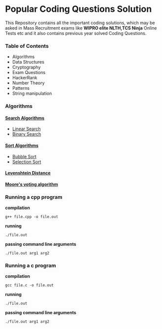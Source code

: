 # Popular Coding Questions Solution

This Repository contains all the important coding solutions, which may be asked in Mass Recruitment exams like <b>WIPRO elite NLTH,TCS Ninja</b> Online Tests etc and it also contains previous year solved Coding Questions.


### Table of Contents

- Algorithms
- Data Structures
- Cryptography
- Exam Questions
- HackerRank
- Number Theory
- Patterns
- String manipulation


### Algorithms

#### [Search Algorithms](algorithms/search/)

- [Linear Search](algorithms/search/linear.c)
- [Binary Search](algorithms/search/binary.c)

#### [Sort Algorithms](algorithms/sort/)

- [Bubble Sort](algorithms/sort/bubble.c)
- [Selection Sort](algorithms/sort/selection.c)

#### [Levenshtein Distance](algorithms/levenshtein_distance.c)

#### [Moore's voting algorithm](algorithms/moores-voting-algorithm.cpp)

### Running a cpp program

**compilation**

```
g++ file.cpp -o file.out
```

**running**

```
./file.out
```

**passing command line arguments**

```
./file.out arg1 arg2
```

### Running a c program

**compilation**

```
gcc file.c -o file.out
```

**running**

```
./file.out
```

**passing command line arguments**

```
./file.out arg1 arg2
```


